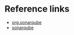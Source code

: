 # Reference links
* [org.sonarqube](https://plugins.gradle.org/plugin/org.sonarqube)
* [sonarqube](http://localhost:9000/projects)